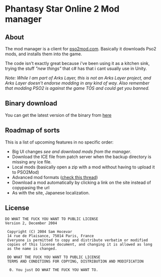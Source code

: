 # Phantasy Star Online 2 Mod manager

## About
The mod manager is a client for [pso2mod.com](pso2mod.com). Basically it downloads Pso2 mods, and installs them into the game.

The code isn't exactly great because i've been using it as a kitchen sink, trying the stuff _"new things"_ that c# has that i cant usually use in Unity.

_Note: While I am part of Arks Layer, this is not an Arks Layer project, and Arks Layer doesn't endorse modding in any kind of way. Also remember that modding PSO2 is against the game TOS and could get you banned._

## Binary download

You can get the latest version of the binary from [here](http://pso2mod.com/2016/05/25/pso2-mod-manager/) 

## Roadmap of sorts
This is a list of upcoming features in no specific order:

- Big UI changes _see and download mods from the manager_.
- Download the ICE file from patch server when the backup directory is missing any ice file.
- Local mods (basically open a zip with a mod without having to upload it to PSO2Mod)
- Advanced mod formats ([check this thread](http://www.pso-world.com/forums/showthread.php?232819-PSO2-Mod-Thread&p=3356258#post3356258)) 
- Download a mod automatically by clicking a link on the site instead of copypasing the url
- As with the site, Japanese localization.

## License

	DO WHAT THE FUCK YOU WANT TO PUBLIC LICENSE
	Version 2, December 2004
	 
	 Copyright (C) 2004 Sam Hocevar
	 14 rue de Plaisance, 75014 Paris, France
	 Everyone is permitted to copy and distribute verbatim or modified
	 copies of this license document, and changing it is allowed as long
	 as the name is changed.
	 
	 DO WHAT THE FUCK YOU WANT TO PUBLIC LICENSE
	 TERMS AND CONDITIONS FOR COPYING, DISTRIBUTION AND MODIFICATION
	 
	  0. You just DO WHAT THE FUCK YOU WANT TO.